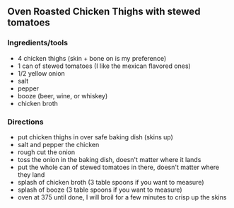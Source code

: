 ## Oven Roasted Chicken Thighs with stewed tomatoes

### Ingredients/tools

* 4 chicken thighs (skin + bone on is my preference)
* 1 can of stewed tomatoes (I like the mexican flavored ones)
* 1/2 yellow onion
* salt
* pepper
* booze (beer, wine, or whiskey)
* chicken broth

### Directions
* put chicken thighs in over safe baking dish (skins up)
* salt and pepper the chicken
* rough cut the onion
* toss the onion in the baking dish, doesn't matter where it lands
* put the whole can of stewed tomatoes in there, doesn't matter where they land
* splash of chicken broth (3 table spoons if you want to measure)
* splash of booze (3 table spoons if you want to measure)
* oven at 375 until done, I will broil for a few minutes to crisp up the skins
